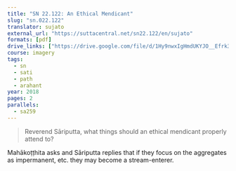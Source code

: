 ```yaml
---
title: "SN 22.122: An Ethical Mendicant"
slug: "sn.022.122"
translator: sujato
external_url: "https://suttacentral.net/sn22.122/en/sujato"
formats: [pdf]
drive_links: ["https://drive.google.com/file/d/1Hy9nwxIgHmdUKYJO__Efrk3f9r5vCIXj"]
course: imagery
tags:
  - sn
  - sati
  - path
  - arahant
year: 2018
pages: 2
parallels:
  - sa259
---
```


> Reverend Sāriputta, what things should an ethical mendicant properly attend to?

Mahākoṭṭhita asks and Sāriputta replies that if they focus on the aggregates as impermanent, etc. they may become a stream-enterer.

